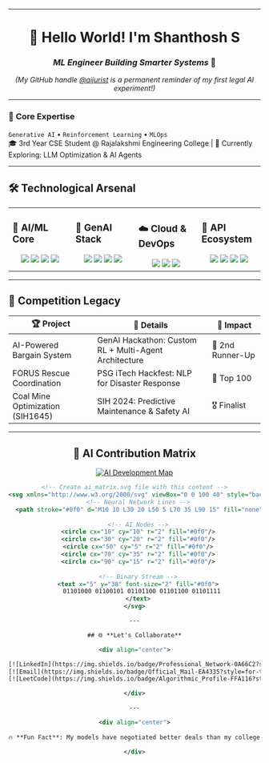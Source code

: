
---
  
<div align="center">
  
# 👋 Hello World! I'm **Shanthosh S**  
### *ML Engineer Building Smarter Systems* 🧠  
*(My GitHub handle [@aijurist](https://github.com/aijurist) is a permanent reminder of my first legal AI experiment!)*  
  
</div>

---

### 🚀 **Core Expertise**
`Generative AI` • `Reinforcement Learning` • `MLOps`  
🎓 3rd Year CSE Student @ Rajalakshmi Engineering College | 🔭 Currently Exploring: LLM Optimization & AI Agents  

---

## 🛠️ **Technological Arsenal**

<table align="center">
  <tr>
    <td valign="top" width="25%">

### 🤖 **AI/ML Core**  
<div align="center">  
<img src="https://img.shields.io/badge/TensorFlow-FF6F00?logo=tensorflow&logoColor=white" />  
<img src="https://img.shields.io/badge/PyTorch-EE4C2C?logo=pytorch&logoColor=white" />  
<img src="https://img.shields.io/badge/Scikit_Learn-F7931E?logo=scikit-learn&logoColor=white" />  
<img src="https://img.shields.io/badge/OpenCV-5C3EE8?logo=opencv&logoColor=white" />  
</div>

</td>
    <td valign="top" width="25%">

### 🌟 **GenAI Stack**  
<div align="center">
<img src="https://img.shields.io/badge/LangChain-00ADD8?logo=langchain&logoColor=white" />  
<img src="https://img.shields.io/badge/HuggingFace-F8D866?logo=huggingface&logoColor=black" />  
<img src="https://img.shields.io/badge/RLlib-0085CA?logo=ray&logoColor=white" />  
<img src="https://img.shields.io/badge/Unsloth-1E1E1E?logo=supabase&logoColor=3FCF8E" />  
</div>

</td>
    <td valign="top" width="25%">

### ☁️ **Cloud & DevOps**  
<div align="center">
<img src="https://img.shields.io/badge/GCP-4285F4?logo=google-cloud&logoColor=white" />  
<img src="https://img.shields.io/badge/Docker-2496ED?logo=docker&logoColor=white" />  
<img src="https://img.shields.io/badge/CI/CD-FF6F00?logo=githubactions&logoColor=white" />  
</div>

</td>
    <td valign="top" width="25%">

### 🔌 **API Ecosystem**  
<div align="center">
<img src="https://img.shields.io/badge/FastAPI-009688?logo=fastapi&logoColor=white" />  
<img src="https://img.shields.io/badge/Flask-000000?logo=flask&logoColor=white" />  
<img src="https://img.shields.io/badge/Postman-FF6C37?logo=postman&logoColor=white" />  
<img src="https://img.shields.io/badge/UVicorn-499848?logo=unicorn&logoColor=white" />  
</div>

</td>
  </tr>
</table>

---

## 🏅 **Competition Legacy**
  
| 🏆 **Project**                          | 📌 **Details**                                  | 🎯 **Impact** |
|----------------------------------------|------------------------------------------------|--------------|
| AI-Powered Bargain System              | GenAI Hackathon: Custom RL + Multi-Agent Architecture | 🥉 2nd Runner-Up |
| FORUS Rescue Coordination              | PSG iTech Hackfest: NLP for Disaster Response  | 🏅 Top 100   |
| Coal Mine Optimization (SIH1645)       | SIH 2024: Predictive Maintenance & Safety AI   | 🎖️ Finalist |

---
  
<div align="center">

## 🤖 **AI Contribution Matrix**

[![AI Development Map](https://img.shields.io/badge/dynamic/xml?color=00ff00&label=Neural_Commits&query=%2F%2Ftext%5B1%5D&url=https%3A%2F%2Fraw.githubusercontent.com%2Faijurist%2Faijurist%2Fmain%2Fai_matrix.svg&style=for-the-badge&logo=matrix&logoColor=white)](https://github.com/aijurist)

```xml
<!-- Create ai_matrix.svg file with this content -->
<svg xmlns="http://www.w3.org/2000/svg" viewBox="0 0 100 40" style="background:#000">
  <!-- Neural Network Lines -->
  <path stroke="#0f0" d="M10 10 L30 20 L50 5 L70 35 L90 15" fill="none"/>
  
  <!-- AI Nodes -->
  <circle cx="10" cy="10" r="2" fill="#0f0"/>
  <circle cx="30" cy="20" r="2" fill="#0f0"/>
  <circle cx="50" cy="5" r="2" fill="#0f0"/>
  <circle cx="70" cy="35" r="2" fill="#0f0"/>
  <circle cx="90" cy="15" r="2" fill="#0f0"/>
  
  <!-- Binary Stream -->
  <text x="5" y="38" font-size="2" fill="#0f0">
    01101000 01100101 01101100 01101100 01101111
  </text>
</svg>

---

## 🌐 **Let's Collaborate**

<div align="center">

[![LinkedIn](https://img.shields.io/badge/Professional_Network-0A66C2?style=for-the-badge&logo=linkedin)](https://www.linkedin.com/in/shanthosh-s-3a1930257/)
[![Email](https://img.shields.io/badge/Official_Mail-EA4335?style=for-the-badge&logo=gmail)](mailto:shanthosh811@gmail.com)
[![LeetCode](https://img.shields.io/badge/Algorithmic_Profile-FFA116?style=for-the-badge&logo=leetcode)](https://leetcode.com/yourprofile)

</div>

---

<div align="center">
  
🔥 **Fun Fact**: My models have negotiated better deals than my college canteen!  

</div>